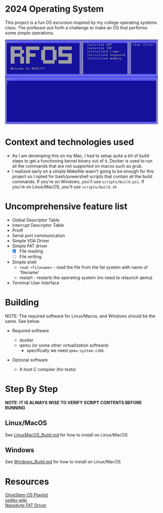 # 2024 Operating System
This project is a fun OS excursion inspired by my college operating systems class. The professor put forth a challenge to 
make an OS that performs some simple operations.

![Image](images/rfos.jpg)

# Context and technologies used
- As I am developing this on my Mac, I had to setup quite a bit of build steps to get a functioning kernel binary out of it.
  Docker is used to run all the commands that are not supported on macos such as grub.
- I realized early on a simple Makefile wasn't going to be enough for this project so I opted for bash/powershell scripts
  that contain all the build commands. If you're on Windows, you'll use `scripts/build.ps1`. If you're on Linux/MacOS, 
  you'll use `scripts/build.sh`

# Uncomprehensive feature list
- Global Descriptor Table
- Interrupt Descriptor Table
- Printf
- Serial port communication
- Simple VGA Driver
- Simple FAT driver
   - [X] File reading
   - [ ] File writing
- Simple shell
   - `read <filename>` - read the file from the fat system with name of 'filename'
   - restart - restarts the operating system (no need to relaunch qemu)
- Terminal User Interface

# Building
NOTE: The required software for Linux/Macos, and Windows should be the same. See below.

- Required software
   + docker
   + qemu (or some other virtualization software)
      * specifically we need `qemu-system-i386`

- Optional software
   + A host C compiler (for tests)

# Step By Step
**NOTE: IT IS ALWAYS WISE TO VERIFY SCRIPT CONTENTS BEFORE RUNNING**<br>

## Linux/MacOS
See [LinuxMacOS_Build.md](LinuxMacOS_Build.md) for how to install on Linux/MacOS

## Windows
See [Windows_Build.md](Windows_Build.md) for how to install on Linux/MacOS

# Resources
[OliveStem OS Playlist](https://youtube.com/playlist?list=PL2EF13wm-hWAglI8rRbdsCPq_wRpYvQQy&si=q2oYblMfOZJexLc9)<br>
[osdev-wiki](https://wiki.osdev.org/Expanded_Main_Page)<br>
[Nanobyte FAT Driver](https://www.youtube.com/watch?v=7o3qx66uLz8)<br>
